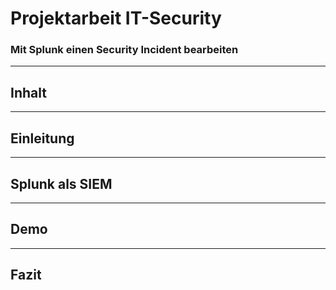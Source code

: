 # Projektarbeit IT-Security
### Mit Splunk einen Security Incident bearbeiten
---
## Inhalt
---
## Einleitung
---
## Splunk als SIEM
---
## Demo
---
## Fazit